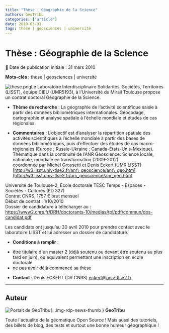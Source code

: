 ```yaml
---
title: "Thèse : Géographie de la Science"
authors: GeoTribu
categories: ["article"]
date: 2010-03-31
tags: thèse | geosciences | université
---
```


# Thèse : Géographie de la Science

:calendar: Date de publication initiale : 31 mars 2010

**Mots-clés :** thèse | geosciences | université

![these.png](https://cdn.geotribu.fr/img/logos-icones/divers/these.png)Le Laboratoire Interdisciplinaire Solidarités, Sociétés, Territoires (LISST), équipe CIEU (UMR5193), à l'Université du Mirail Toulouse propose un contrat doctoral Géographie de la Science.  

* **Thème de recherche** : La géographie de l’activité scientifique saisie à partir des données bibliométriques internationales. Géocodage, cartographie et analyse spatiale à l’échelle mondiale et études de cas régionales.  

* **Commentaires** : L’objectif est d’analyser la répartition spatiale des activités scientifiques à l’échelle mondiale à partir des bases de données bibliométriques, puis d’effectuer des études de cas macro-régionales (Europe ; Russie-Ukraine ; Canada-Etats-Unis-Mexique). Thématique dans la continuité de l’ANR Géoscience: Science locale, nationale, mondiale en transformation (2009-2012)  
coordonnée par Michel Grossetti et Denis Eckert (UMR LISST)  
[http://w3.lisst.univ-tlse2.fr/anr\_geoscience/anr\_geo.htm](http://w3.lisst.univ-tlse2.fr/anr_geoscience/anr_geo.htm)

Université de Toulouse-2, Ecole doctorale TESC Temps - Espaces - Sociétés - Cultures (ED 327)  
Contrat CNRS, 1757 € brut mensuel  
Début de contrat : 1/10/2010  
Dossier de candidature à télécharger au : <https://www2.cnrs.fr/DRH/doctorants-10/medias/tpl/pdf/commun/dos-candidat.pdf>

Les candidats ont jusqu’au 30 avril 2010 pour prendre contact avec le laboratoire LISST et lui adresser un dossier de candidature.

* **Conditions à remplir** :

+ être titulaire d'un master 2 (déjà soutenu ou devant être soutenu au plus tard en juin), ou équivalent permettant une inscription en école doctorale
+ ne pas avoir déjà commencé sa thèse

* **Contact** : Denis ECKERT (DR CNRS) [eckert@univ-tlse2.fr](mailto:eckert@univ-tlse2.fr)

----

## Auteur

![Portait de GeoTribu](https://cdn.geotribu.fr/img/internal/charte/geotribu_logo_64x64.png){: .img-rdp-news-thumb }
**GeoTribu**

Toute l'actualité de la géomatique Open Source ! Mais aussi des tutoriels, des billets de blog, des tests et surtout une bonne humeur géographique !
